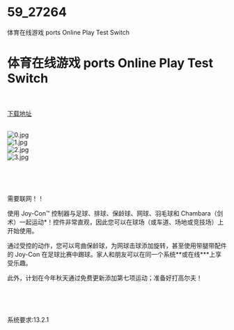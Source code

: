 # 59_27264
体育在线游戏 ports Online Play Test Switch
# 体育在线游戏 ports Online Play Test Switch
 <br/></br>
[下载地址](https://www.switch520.cc/article/27264 "下载地址")
<br/></br>

<p><img title="0.jpg" src="https://www.switch520.cc/muke_img/2022_02_19_7ec52f7d1426d.jpg" alt="0.jpg"><br>
<img title="1.jpg" src="https://www.switch520.cc/muke_img/2022_02_19_a0334e393ff2b.jpg" alt="1.jpg"><br>
<img title="2.jpg" src="https://www.switch520.cc/muke_img/2022_02_19_41305c71e319c.jpg" alt="2.jpg"><br>
<img title="3.jpg" src="https://www.switch520.cc/muke_img/2022_02_19_2fc97226ec294.jpg" alt="3.jpg"></p>
<p>&nbsp;</p>
<p>&nbsp;</p>
<p>需要联网！！</p>
<p>使用 Joy-Con™ 控制器与足球、排球、保龄球、网球、羽毛球和 Chambara（剑术）一起运动*！控件非常直观，因此您可以在球场（或车道、场地或竞技场）上开始使用。</p>
<p>通过受控的动作，您可以弯曲保龄球，为网球击球添加旋转，甚至使用带腿带配件的 Joy-Con 在足球比赛中踢球。家人和朋友可以在同一个系统**或在线***上享受乐趣。</p>
<p>此外，计划在今年秋天通过免费更新添加第七项运动；准备好打高尔夫！</p>
<p>&nbsp;</p>
<p>&nbsp;</p>
<p>系统要求:13.2.1</p>



